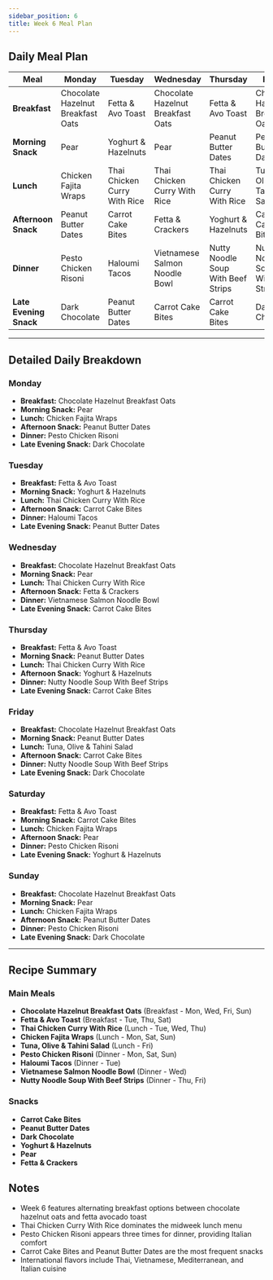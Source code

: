 ```yaml
---
sidebar_position: 6
title: Week 6 Meal Plan
---
```



## Daily Meal Plan

| Meal | Monday | Tuesday | Wednesday | Thursday | Friday | Saturday | Sunday |
|------|--------|---------|-----------|----------|--------|----------|--------|
| **Breakfast** | Chocolate Hazelnut Breakfast Oats | Fetta & Avo Toast | Chocolate Hazelnut Breakfast Oats | Fetta & Avo Toast | Chocolate Hazelnut Breakfast Oats | Fetta & Avo Toast | Chocolate Hazelnut Breakfast Oats |
| **Morning Snack** | Pear | Yoghurt & Hazelnuts | Pear | Peanut Butter Dates | Peanut Butter Dates | Carrot Cake Bites | Pear |
| **Lunch** | Chicken Fajita Wraps | Thai Chicken Curry With Rice | Thai Chicken Curry With Rice | Thai Chicken Curry With Rice | Tuna, Olive & Tahini Salad | Chicken Fajita Wraps | Chicken Fajita Wraps |
| **Afternoon Snack** | Peanut Butter Dates | Carrot Cake Bites | Fetta & Crackers | Yoghurt & Hazelnuts | Carrot Cake Bites | Pear | Peanut Butter Dates |
| **Dinner** | Pesto Chicken Risoni | Haloumi Tacos | Vietnamese Salmon Noodle Bowl | Nutty Noodle Soup With Beef Strips | Nutty Noodle Soup With Beef Strips | Pesto Chicken Risoni | Pesto Chicken Risoni |
| **Late Evening Snack** | Dark Chocolate | Peanut Butter Dates | Carrot Cake Bites | Carrot Cake Bites | Dark Chocolate | Yoghurt & Hazelnuts | Dark Chocolate |

---

## Detailed Daily Breakdown

### Monday
- **Breakfast:** Chocolate Hazelnut Breakfast Oats
- **Morning Snack:** Pear
- **Lunch:** Chicken Fajita Wraps
- **Afternoon Snack:** Peanut Butter Dates
- **Dinner:** Pesto Chicken Risoni
- **Late Evening Snack:** Dark Chocolate

### Tuesday
- **Breakfast:** Fetta & Avo Toast
- **Morning Snack:** Yoghurt & Hazelnuts
- **Lunch:** Thai Chicken Curry With Rice
- **Afternoon Snack:** Carrot Cake Bites
- **Dinner:** Haloumi Tacos
- **Late Evening Snack:** Peanut Butter Dates

### Wednesday
- **Breakfast:** Chocolate Hazelnut Breakfast Oats
- **Morning Snack:** Pear
- **Lunch:** Thai Chicken Curry With Rice
- **Afternoon Snack:** Fetta & Crackers
- **Dinner:** Vietnamese Salmon Noodle Bowl
- **Late Evening Snack:** Carrot Cake Bites

### Thursday
- **Breakfast:** Fetta & Avo Toast
- **Morning Snack:** Peanut Butter Dates
- **Lunch:** Thai Chicken Curry With Rice
- **Afternoon Snack:** Yoghurt & Hazelnuts
- **Dinner:** Nutty Noodle Soup With Beef Strips
- **Late Evening Snack:** Carrot Cake Bites

### Friday
- **Breakfast:** Chocolate Hazelnut Breakfast Oats
- **Morning Snack:** Peanut Butter Dates
- **Lunch:** Tuna, Olive & Tahini Salad
- **Afternoon Snack:** Carrot Cake Bites
- **Dinner:** Nutty Noodle Soup With Beef Strips
- **Late Evening Snack:** Dark Chocolate

### Saturday
- **Breakfast:** Fetta & Avo Toast
- **Morning Snack:** Carrot Cake Bites
- **Lunch:** Chicken Fajita Wraps
- **Afternoon Snack:** Pear
- **Dinner:** Pesto Chicken Risoni
- **Late Evening Snack:** Yoghurt & Hazelnuts

### Sunday
- **Breakfast:** Chocolate Hazelnut Breakfast Oats
- **Morning Snack:** Pear
- **Lunch:** Chicken Fajita Wraps
- **Afternoon Snack:** Peanut Butter Dates
- **Dinner:** Pesto Chicken Risoni
- **Late Evening Snack:** Dark Chocolate

---

## Recipe Summary

### Main Meals
- **Chocolate Hazelnut Breakfast Oats** (Breakfast - Mon, Wed, Fri, Sun)
- **Fetta & Avo Toast** (Breakfast - Tue, Thu, Sat)
- **Thai Chicken Curry With Rice** (Lunch - Tue, Wed, Thu)
- **Chicken Fajita Wraps** (Lunch - Mon, Sat, Sun)
- **Tuna, Olive & Tahini Salad** (Lunch - Fri)
- **Pesto Chicken Risoni** (Dinner - Mon, Sat, Sun)
- **Haloumi Tacos** (Dinner - Tue)
- **Vietnamese Salmon Noodle Bowl** (Dinner - Wed)
- **Nutty Noodle Soup With Beef Strips** (Dinner - Thu, Fri)

### Snacks
- **Carrot Cake Bites**
- **Peanut Butter Dates**
- **Dark Chocolate**
- **Yoghurt & Hazelnuts**
- **Pear**
- **Fetta & Crackers**

## Notes
- Week 6 features alternating breakfast options between chocolate hazelnut oats and fetta avocado toast
- Thai Chicken Curry With Rice dominates the midweek lunch menu
- Pesto Chicken Risoni appears three times for dinner, providing Italian comfort
- Carrot Cake Bites and Peanut Butter Dates are the most frequent snacks
- International flavors include Thai, Vietnamese, Mediterranean, and Italian cuisine
